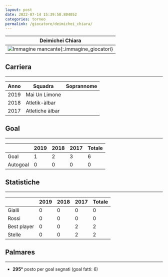 ```yaml
---
layout: post
date: 2022-07-14 15:39:58.804052
categories: torneo
permalink: /giocatore/deimichei_chiara/
---
```

<link rel='stylesheets' href='./../assets/giocatori.css'>

| Deimichei Chiara |
|:-----:|
| ![Immagine mancante]('./../../assets/giocatori/deimichei_chiara.png){:.immagine_giocatori} |


## Carriera
----

|Anno|Squadra|Soprannome|
|:---:|---|---|
|2019|Mai Un Limone||
|2018|Atletik-àlbar||
|2017|Atletiche àlbar||


## Goal
----

| |2019|2018|2017| Totale |
|---|---|---|---|---|
|Goal|1|2|3|6|
|Autogoal|0|0|0|0|


## Statistiche
----

| |2019|2018|2017| Totale |
|---|---|---|---|---|
|Gialli|0|0|0|0|
|Rossi|0|0|0|0|
|Best player|0|0|2|2|
|Stelle|0|0|2|2|


## Palmares
----

- **295°** posto per goal segnati (goal fatti: 6)
